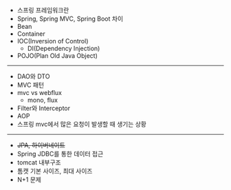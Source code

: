 - 스프링 프레임워크란
- Spring, Spring MVC, Spring Boot 차이
- Bean
- Container
- IOC(Inversion of Control)
    - DI(Dependency Injection)
- POJO(Plan Old Java Object)

---

- DAO와 DTO
- MVC 패턴
- mvc vs webflux
    - mono, flux
- Filter와 Interceptor
- AOP
- 스프링 mvc에서 많은 요청이 발생할 때 생기는 상황

---

- ~~JPA, 하이버네이트~~
- Spring JDBC를 통한 데이터 접근
- tomcat 내부구조
- 톰캣 기본 사이즈, 최대 사이즈
- N+1 문제